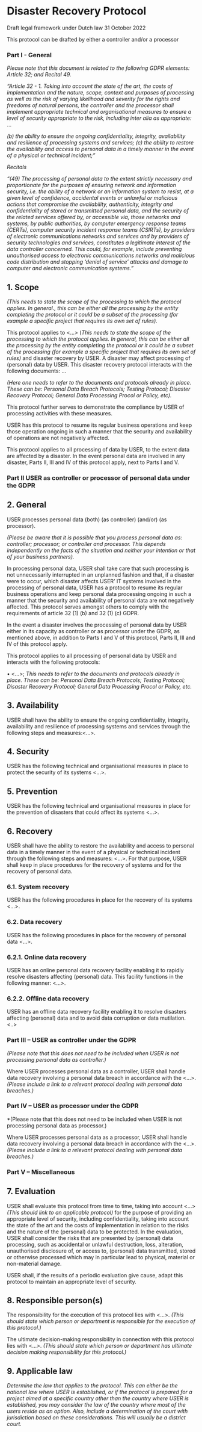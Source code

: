 # Disaster Recovery Protocol

Draft legal framework under Dutch law 31 October 2022

This protocol can be drafted by either a controller and/or a processor
 
### Part I - General

*Please note that this document is related to the following GDPR elements: Article 32; and Recital 49.*

*“Article 32  - 1. Taking into account the state of the art, the costs of implementation and the nature, scope, context and purposes of processing as well as the risk of varying likelihood and severity for the rights and freedoms of natural persons, the controller and the processor shall implement appropriate technical and organisational measures to ensure a level of security appropriate to the risk, including inter alia as appropriate:*
… 

*(b)	the ability to ensure the ongoing confidentiality, integrity, availability and resilience of processing systems and services;*
*(c)	the ability to restore the availability and access to personal data in a timely manner in the event of a physical or technical incident;”*

*Recitals*

*“(49) 	The processing of personal data to the extent strictly necessary and proportionate for the purposes of ensuring network and information security, i.e. the ability of a network or an information system to resist, at a given level of confidence, accidental events or unlawful or malicious actions that compromise the availability, authenticity, integrity and confidentiality of stored or transmitted personal data, and the security of the related services offered by, or accessible via, those networks and systems, by public authorities, by computer emergency response teams (CERTs), computer security incident response teams (CSIRTs), by providers of electronic communications networks and services and by providers of security technologies and services, constitutes a legitimate interest of the data controller concerned. This could, for example, include preventing unauthorised access to electronic communications networks and malicious code distribution and stopping ‘denial of service’ attacks and damage to computer and electronic communication systems.”*

## 1. Scope

*(This needs to state the scope of the processing to which the protocol applies. In general., this can be either all the processing by the entity completing the protocol or it could be a subset of the processing (for example a specific project that requires its own set of rules).*

This protocol applies to <…> (*This needs to state the scope of the processing to which the protocol applies. In general, this can be either all the processing by the entity completing the protocol or it could be a subset of the processing (for example a specific project that requires its own set of rules)* and disaster recovery by USER. A disaster may affect processing of (personal) data by USER. This disaster recovery protocol interacts with the following documents: ...

*(Here one needs to refer to the documents and protocols already in place. These can be: Personal Data Breach Protocols; Testing Protocol; Disaster Recovery Protocol; General Data Processing Procol or Policy, etc).*

This protocol further serves to demonstrate the compliance by USER of processing activities with these measures.

USER has this protocol to resume its regular business operations and keep those operation ongoing in such a manner that the security and availability of operations are not negatively affected.

This protocol applies to all processing of data by USER, to the extent data are affected by a disaster. In the event personal data are involved in any disaster, Parts II, III and IV of this protocol apply, next to Parts I and V.

### Part II USER as controller or processor of personal data under the GDPR

## 2. General

USER processes personal data (both) (as controller) (and/or) (as processor). 

*(Please be aware that it is possible that you process personal data as: controller; processor; or controller and processor. This depends independently on the facts of the situation and neither your intention or that of your business partners).*

In processing personal data, USER shall take care that such processing is not unnecessarily interrupted in an unplanned fashion and that, if a disaster were to occur, which disaster affects USER’ IT systems involved in the processing of personal data, USER has a protocol to resume its regular business operations and keep personal data processing ongoing in such a manner that the security and availability of personal data are not negatively affected.
This protocol serves amongst others to comply with the requirements of article 32 (1) (b) and 32 (1) (c) GDPR.

In the event a disaster involves the processing of personal data by USER either in its capacity as controller or as processor under the GDPR, as mentioned above, in addition to Parts I and V of this protocol, Parts II, III and IV of this protocol apply. 

This protocol applies to all processing of personal data by USER and interacts with the following protocols:

• <…>; *This needs to refer to the documents and protocols already in place. These can be: Personal Data Breach Protocols; Testing Protocol; Disaster Recovery Protocol; General Data Processing Procol or Policy, etc.*

## 3. Availability

USER shall have the ability to ensure the ongoing confidentiality, integrity, availability and resilience of processing systems and services through the following steps and measures:<…>.

## 4. Security

USER has the following technical and organisational measures in place to protect the security of its systems <…>.

## 5. Prevention

USER has the following technical and organisational measures in place for the prevention of disasters that could affect its systems <…>.

## 6. Recovery

USER shall have the ability to restore the availability and access to personal data in a timely manner in the event of a physical or technical incident through the following steps and measures: <…>. For that purpose, USER shall keep in place procedures for the recovery of systems and for the recovery of personal data.

### 6.1. System recovery

USER has the following procedures in place for the recovery of its systems <…>.

### 6.2. Data recovery

USER has the following procedures in place for the recovery of personal data <…>.

### 6.2.1. Online data recovery

USER has an online personal data recovery facility enabling it to rapidly resolve disasters affecting (personal) data. This facility functions in the following manner: <…>.

### 6.2.2. Offline data recovery

USER has an offline data recovery facility enabling it to resolve disasters affecting (personal) data and to avoid data corruption or data mutilation. <..>

### Part III – USER as controller under the GDPR

*(Please note that this does not need to be included when USER is not processing personal data as controller.)*

Where USER processes personal data as a controller, USER shall handle data recovery involving a personal data breach in accordance with the <…>. *(Please include a link to a relevant protocol dealing with personal data breaches.)*

### Part IV – USER as processor under the GDPR

*(Please note that this does not need to be included when USER is not processing personal data as processor.)

Where USER processes personal data as a processor, USER shall handle data recovery involving a personal data breach in accordance with the <…>. *(Please include a link to a relevant protocol dealing with personal data breaches.)*

### Part V – Miscellaneous

## 7. Evaluation

USER shall evaluate this protocol from time to time, taking into account <…> *(This should link to an applicable protocol)* for the purpose of providing an appropriate level of security, including confidentiality, taking into account the state of the art and the costs of implementation in relation to the risks and the nature of the (personal) data to be protected. In the evaluation, USER shall consider the risks that are presented by (personal) data processing, such as accidental or unlawful destruction, loss, alteration, unauthorised disclosure of, or access to, (personal) data transmitted, stored or otherwise processed which may in particular lead to physical, material or non-material damage.

USER shall, if the results of a periodic evaluation give cause, adapt this protocol to maintain an appropriate level of security.

## 8. Responsible person(s)

The responsibility for the execution of this protocol lies with <…>. *(This should state which person or department is responsible for the execution of this protocol.)*

The ultimate decision-making responsibility in connection with this protocol lies with <…>. *(This should state which person or department has ultimate decision making responsibility for this protocol.)*

## 9. Applicable law

*Determine the law that applies to the protocol. This can either be the national law where USER is established, or if the protocol is prepared for a project aimed at a specific country other than the country where USER is established, you may consider the law of the country where most of the users reside as an option. Also, include a determination of the court with jurisdiction based on these considerations. This will usually be a district court.*
